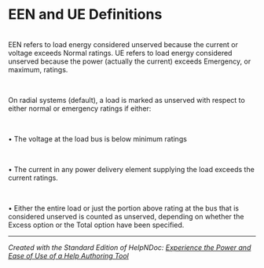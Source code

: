 # EEN and UE Definitions

\
EEN refers to load energy considered unserved because the current or voltage exceeds Normal ratings. UE refers to load energy considered unserved because the power (actually the current) exceeds Emergency, or maximum, ratings.

&nbsp;

On radial systems (default), a load is marked as unserved with respect to either normal or emergency ratings if either:

&nbsp;

• The voltage at the load bus is below minimum ratings

&nbsp;

• The current in any power delivery element supplying the load exceeds the current ratings.

&nbsp;

• Either the entire load or just the portion above rating at the bus that is considered unserved is counted as unserved, depending on whether the Excess option or the Total option have been specified.

***
_Created with the Standard Edition of HelpNDoc: [Experience the Power and Ease of Use of a Help Authoring Tool](<https://www.helpndoc.com>)_
